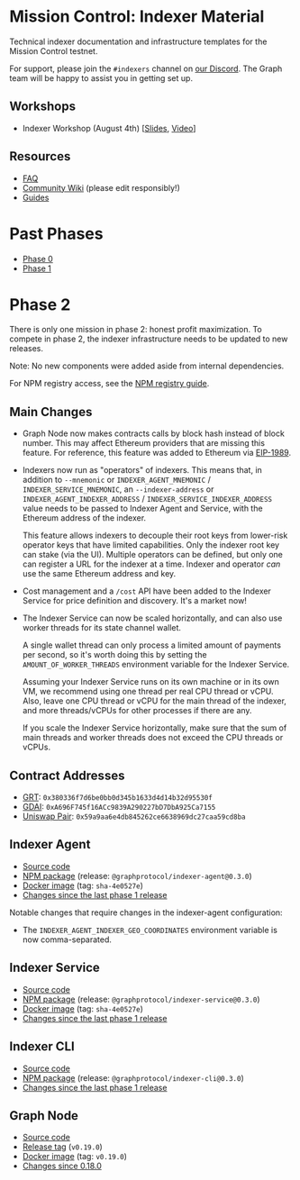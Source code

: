 # Mission Control: Indexer Material

Technical indexer documentation and infrastructure templates for the Mission Control testnet.

For support, please join the `#indexers` channel on [our
Discord](https://thegraph.com/discord). The Graph team will be happy to
assist you in getting set up.

## Workshops

- Indexer Workshop (August 4th) [[Slides](./files/indexer-workshop.pdf), [Video](https://www.youtube.com/watch?v=zRiJ_Q3EPH8)]

## Resources

- [FAQ](./faq.md)
- [Community Wiki](https://github.com/graphprotocol/mission-control-indexer/wiki) (please edit responsibly!)
- [Guides](./guides/README.md)

# Past Phases

- [Phase 0](phases/phase0.md)
- [Phase 1](phases/phase1.md)

# Phase 2

There is only one mission in phase 2: honest profit maximization. To compete
in phase 2, the indexer infrastructure needs to be updated to new releases.

Note: No new components were added aside from internal dependencies.

For NPM registry access, see the [NPM registry guide](guides/npm-registry.md).

## Main Changes

- Graph Node now makes contracts calls by block hash instead of block number.
  This may affect Ethereum providers that are missing this feature. For
  reference, this feature was added to Ethereum via
  [EIP-1989](https://eips.ethereum.org/EIPS/eip-1898).

- Indexers now run as "operators" of indexers. This means that, in addition to
  `--mnemonic` or `INDEXER_AGENT_MNEMONIC` / `INDEXER_SERVICE_MNEMONIC`, an
  `--indexer-address` or `INDEXER_AGENT_INDEXER_ADDRESS` /
  `INDEXER_SERVICE_INDEXER_ADDRESS` value needs to be passed to Indexer Agent
  and Service, with the Ethereum address of the indexer.

  This feature allows indexers to decouple their root keys from lower-risk
  operator keys that have limited capabilities. Only the indexer root key can
  stake (via the UI). Multiple operators can be defined, but only one can
  register a URL for the indexer at a time. Indexer and operator _can_ use
  the same Ethereum address and key.

- Cost management and a `/cost` API have been added to the Indexer Service for
  price definition and discovery. It's a market now!

- The Indexer Service can now be scaled horizontally, and can also
  use worker threads for its state channel wallet.

  A single wallet thread can only process a limited amount of payments per
  second, so it's worth doing this by setting the `AMOUNT_OF_WORKER_THREADS`
  environment variable for the Indexer Service.

  Assuming your Indexer Service runs on its own machine or in its own VM,
  we recommend using one thread per real CPU thread or vCPU. Also, leave
  one CPU thread or vCPU for the main thread of the indexer, and more
  threads/vCPUs for other processes if there are any.

  If you scale the Indexer Service horizontally, make sure that the
  sum of main threads and worker threads does not exceed the CPU threads
  or vCPUs.

## Contract Addresses

* [GRT](https://rinkeby.etherscan.io/address/0x380336f7d6be0bb0d345b1633d4d14b32d95530f): `0x380336f7d6be0bb0d345b1633d4d14b32d95530f`
* [GDAI](https://rinkeby.etherscan.io/address/0xA696F745f16ACc9839A290227bD7DbA925Ca7155): `0xA696F745f16ACc9839A290227bD7DbA925Ca7155`
* [Uniswap Pair](https://rinkeby.etherscan.io/address/0x59a9aa6e4db845262ce6638969dc27caa59cd8ba): `0x59a9aa6e4db845262ce6638969dc27caa59cd8ba`

## Indexer Agent

- [Source code](https://github.com/graphprotocol/indexer/)
- [NPM
  package](https://testnet.thegraph.com/npm-registry/-/web/detail/@graphprotocol/indexer-agent/v/0.3.0)
  (release: `@graphprotocol/indexer-agent@0.3.0`)
- [Docker image](https://hub.docker.com/repository/docker/graphprotocol/indexer-agent) (tag: `sha-4e0527e`)
- [Changes since the last phase 1 release](https://github.com/graphprotocol/indexer/blob/master/packages/indexer-agent/CHANGELOG.md#030---2020-10-13)

Notable changes that require changes in the indexer-agent configuration:

- The `INDEXER_AGENT_INDEXER_GEO_COORDINATES` environment variable is now comma-separated.

## Indexer Service

- [Source code](https://github.com/graphprotocol/indexer/)
- [NPM package](https://testnet.thegraph.com/npm-registry/-/web/detail/@graphprotocol/indexer-service/v/0.3.0)
  (release: `@graphprotocol/indexer-service@0.3.0`)
- [Docker image](https://hub.docker.com/repository/docker/graphprotocol/indexer-service) (tag: `sha-4e0527e`)
- [Changes since the last phase 1 release](https://github.com/graphprotocol/indexer/blob/master/packages/indexer-service/CHANGELOG.md#030---2020-10-13)

## Indexer CLI

- [Source code](https://github.com/graphprotocol/indexer/)
- [NPM package](https://testnet.thegraph.com/npm-registry/-/web/detail/@graphprotocol/indexer-cli/v/0.3.0)
  (release: `@graphprotocol/indexer-cli@0.3.0`)
- [Changes since the last phase 1 release](https://github.com/graphprotocol/indexer/blob/master/packages/indexer-cli/CHANGELOG.md#030---2020-10-13)

## Graph Node

- [Source code](https://github.com/graphprotocol/graph-node/)
- [Release
  tag](https://github.com/graphprotocol/graph-node/releases/tag/v0.19.0) (`v0.19.0`)
- [Docker image](https://hub.docker.com/layers/graphprotocol/graph-node/) (tag: `v0.19.0`)
- [Changes since 0.18.0](https://github.com/graphprotocol/graph-node/releases/tag/v0.19.0)
